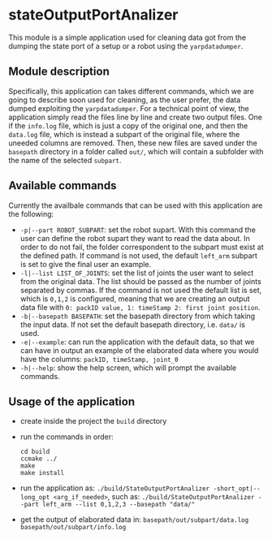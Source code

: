 # stateOutputPortAnalizer

This module is a simple application used for cleaning data got from the dumping the state port of a setup or a robot using the `yarpdatadumper`.

## Module description

Specifically, this application can takes different commands, which we are going to describe soon used for cleaning, as the user prefer, the data dumped exploiting the `yarpdatadumper`. For a technical point of view, the application simply read the files line by line and create two output files. One if the `info.log` file, which is just a copy of the original one, and then the `data.log` file, which is instead a subpart of the original file, where the uneeded columns are removed. Then, these new files are saved under the `basepath` directory in a folder called `out/`, which will contain a subfolder with the name of the selected `subpart`.

## Available commands

Currently the availbale commands that can be used with this application are the following:

- `-p|--part ROBOT_SUBPART`: set the robot supart. With this command the user can define the robot supart they want to read the data about. In order to do not fail, the folder correspondent to the subpart must exist at the defined path. If command is not used, the default `left_arm` subpart is set to give the final user an example.
- `-l|--list LIST_OF_JOINTS`: set the list of joints the user want to select from the original data. The list should be passed as the number of joints separated by commas. If the command is not used the default list is set, which is `0,1,2` is configured, meaning that we are creating an output data file with `0: packID value, 1: timeStamp 2: first joint position`.
- `-b|--basepath BASEPATH`: set the basepath directory from which taking the input data. If not set the default basepath directory, i.e. `data/` is used.
- `-e|--example`: can run the application with the default data, so that we can have in output an example of the elaborated data where you would have the columns: `packID, timeStamp, joint_0`
- `-h|--help`: show the help screen, which will prompt the available commands.

## Usage of the application

- create inside the project the `build` directory
- run the commands in order:
    
    ```
    cd build
    ccmake ../
    make
    make install
    ```
- run the application as: `./build/StateOutputPortAnalizer -short_opt|--long_opt <arg_if_needed>`, such as:
    `./build/StateOutputPortAnalizer --part left_arm --list 0,1,2,3 --basepath "data/"`
- get the output of elaborated data in:
    `basepath/out/subpart/data.log`
    `basepath/out/subpart/info.log`

    